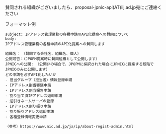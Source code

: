 賛同される組織がございましたら、proposal-jpnic-api(AT)iij.ad.jp宛にご連絡ください

フォーマット例
```
subject: IPアドレス管理業務の各種申請のAPI化提案への賛同について
body:
IPアドレス管理業務の各種申請のAPI化提案への賛同します

組織名：　（賛同する会社名、組織名、個人）
公開可否：（JPOPM提案時に賛同組織として公開します）
JPNICへの公開: （公開非の場合で、JPOPMに採択された場合にJPNICに提案する段階でJPNICのみに公開します）
どの申請を必ずAPI化したいか
- 担当グループ（担当者）情報登録申請
- IPアドレス割当審議申請
- IPアドレス割当報告申請
- 割り当て済IPアドレス返却申請
- 逆引きネームサーバの登録
- IPアドレス割り振り申請
- 割り振りアドレス返却申請
- 各種登録情報変更申請

（参考）https://www.nic.ad.jp/ja/ip/about-regist-admin.html

```
